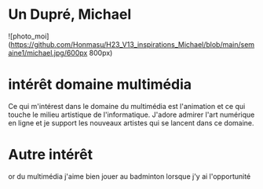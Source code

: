 # Un Dupré, Michael

![photo_moi](https://github.com/Honmasu/H23_V13_inspirations_Michael/blob/main/semaine1/michael.jpg/600px 800px)

# intérêt domaine multimédia
Ce qui m'intérest dans le domaine du multimédia est l'animation et ce qui touche le milieu artistique de l'informatique. J'adore admirer l'art numérique en ligne et je support les nouveaux artistes qui se lancent dans ce domaine.

# Autre intérêt
or du multimédia j'aime bien jouer au badminton lorsque j'y ai l'opportunité

